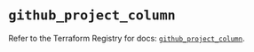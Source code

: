 # `github_project_column`

Refer to the Terraform Registry for docs: [`github_project_column`](https://registry.terraform.io/providers/integrations/github/6.0.1/docs/resources/project_column).
